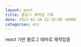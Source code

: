 ```yaml
---
layout: post
title: 블로그 재작업 기록
date: 2023-01-30 22:10:00 +0900
categories: etc
---
```

react 기반 블로그 테마로 재작업중
